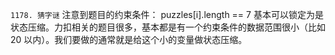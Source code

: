 `1178. 猜字谜`
注意到题目的约束条件：
puzzles[i].length == 7
基本可以锁定为是状态压缩。力扣相关的题目很多，基本都是有一个约束条件的数据范围很小（比如 20 以内）。我们要做的通常就是给这个小的变量做状态压缩。
